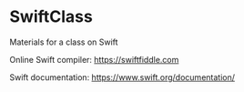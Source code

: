 # SwiftClass
Materials for a class on Swift

Online Swift compiler:
https://swiftfiddle.com

Swift documentation:
https://www.swift.org/documentation/
